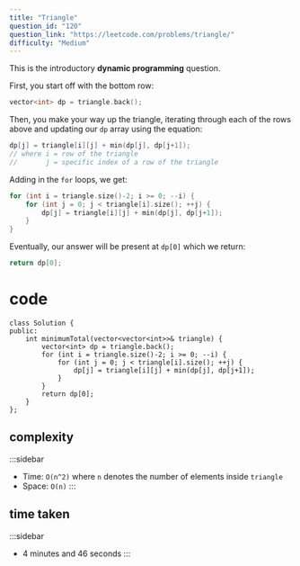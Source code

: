 ```yaml
---
title: "Triangle"
question_id: "120"
question_link: "https://leetcode.com/problems/triangle/"
difficulty: "Medium"
---
```


This is the introductory **dynamic programming** question.

First, you start off with the bottom row:

```cpp
vector<int> dp = triangle.back();
```

Then, you make your way up the triangle,
iterating through each of the rows above and updating our `dp` array using the equation:

```cpp
dp[j] = triangle[i][j] + min(dp[j], dp[j+1]);
// where i = row of the triangle
//       j = specific index of a row of the triangle
```

Adding in the `for` loops, we get:

```cpp
for (int i = triangle.size()-2; i >= 0; --i) {
    for (int j = 0; j < triangle[i].size(); ++j) {
        dp[j] = triangle[i][j] + min(dp[j], dp[j+1]);
    }
}
```

Eventually, our answer will be present at `dp[0]` which we return:

```cpp
return dp[0];
```

# cod<span>e</span>

```{.cpp}
class Solution {
public:
    int minimumTotal(vector<vector<int>>& triangle) {
        vector<int> dp = triangle.back();
        for (int i = triangle.size()-2; i >= 0; --i) {
            for (int j = 0; j < triangle[i].size(); ++j) {
                dp[j] = triangle[i][j] + min(dp[j], dp[j+1]);
            }
        }
        return dp[0];
    }
};
```

## complexit<span>y</span>

:::sidebar
- Time: `O(n^2)` where `n` denotes the number of elements inside `triangle`
- Space: `O(n)`
:::

## time take<span>n</span>

:::sidebar
- 4 minutes and 46 seconds
:::
